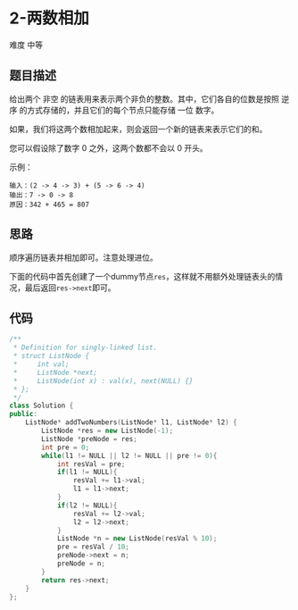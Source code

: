 # 2-两数相加

难度 中等



## 题目描述

给出两个 非空 的链表用来表示两个非负的整数。其中，它们各自的位数是按照 逆序 的方式存储的，并且它们的每个节点只能存储 一位 数字。

如果，我们将这两个数相加起来，则会返回一个新的链表来表示它们的和。

您可以假设除了数字 0 之外，这两个数都不会以 0 开头。

示例：
```
输入：(2 -> 4 -> 3) + (5 -> 6 -> 4)
输出：7 -> 0 -> 8
原因：342 + 465 = 807
```



## 思路

顺序遍历链表并相加即可。注意处理进位。

下面的代码中首先创建了一个dummy节点`res`，这样就不用额外处理链表头的情况，最后返回`res->next`即可。



## 代码

```c++
/**
 * Definition for singly-linked list.
 * struct ListNode {
 *     int val;
 *     ListNode *next;
 *     ListNode(int x) : val(x), next(NULL) {}
 * };
 */
class Solution {
public:
    ListNode* addTwoNumbers(ListNode* l1, ListNode* l2) {
        ListNode *res = new ListNode(-1);
        ListNode *preNode = res;
        int pre = 0;
        while(l1 != NULL || l2 != NULL || pre != 0){
            int resVal = pre;
            if(l1 != NULL){
                resVal += l1->val;
                l1 = l1->next;
            }
            if(l2 != NULL){
                resVal += l2->val;
                l2 = l2->next;
            }
            ListNode *n = new ListNode(resVal % 10);
            pre = resVal / 10;
            preNode->next = n;
            preNode = n;
        }
        return res->next;
    }
};
```

